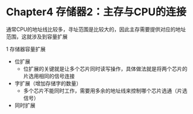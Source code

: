 # Chapter4 存储器2：主存与CPU的连接

通常CPU的地址线比较多，寻址范围是比较大的，因此主存需要提供对应的地址范围，这就涉及到容量扩展

1 存储器容量扩展

- 位扩展
  - 位扩展的关键就是让多个芯片同时读写操作，具体做法就是将两个芯片的片选用相同的信号连接
- 字扩展（增加存储字的数量）
  - 多个芯片不能同时工作，需要用多余的地址线来控制哪个芯片选通（片选信号）
- 同时扩展

